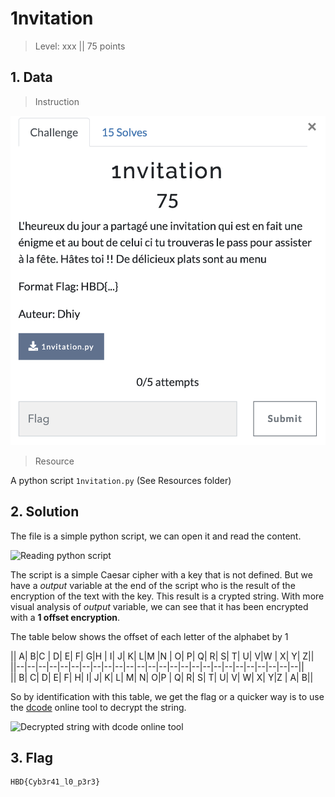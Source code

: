 # 1nvitation

> Level: xxx || 75 points

## 1. Data

> Instruction

![Instruction Challenge 1nvitation](1nvitation_challenge.png)

> Resource

A python script `1nvitation.py` (See Resources folder)


## 2. Solution

The file is a simple python script, we can open it and read the content.

![Reading python script](https://github.com/Keldy7/CTFs_Writeups/assets/93558050/7dca1331-6b6f-4922-86cc-c0046ac15a80)

The script is a simple Caesar cipher with a key that is not defined. But we have a *output* variable at the end of the script who is the result of the encryption of the text with the key. This result is a crypted string. With more visual analysis of *output* variable, we can see that it has been encrypted with a **1 offset encryption**.

The table below shows the offset of each letter of the alphabet by 1

|| A| B|C | D| E| F| G|H | I| J| K| L|M |N | O| P| Q| R| S| T| U| V|W | X| Y| Z||<br>
||--|--|--|--|--|--|--|--|--|--|--|--|--|--|--|--|--|--|--|--|--|--|--|--|--|--||<br>
|| B| C| D| E| F| H| I| J| K| L| M| N| O|P | Q| R| S| T| U| V| W| X| Y|Z | A| B||<br>

So by identification with this table, we get the flag or a quicker way is to use the [dcode](https://www.dcode.fr/chiffre-decalages) online tool to decrypt the string.

![Decrypted string with dcode online tool](https://github.com/Keldy7/CTFs_Writeups/assets/93558050/e0c40ae9-5f00-429c-995f-a299a2de68b7)

## 3. Flag
    
```
HBD{Cyb3r41_l0_p3r3}
```
